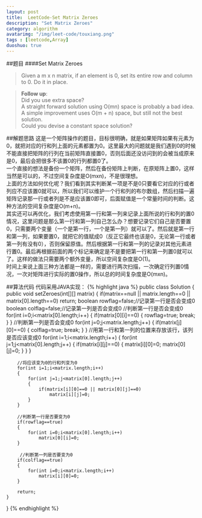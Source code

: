 ```yaml
---
layout: post
title:  LeetCode-Set Matrix Zeroes
description: "Set Matrix Zeroes"
category: algorithm
avatarimg: "/img/leet-code/touxiang.png"
tags : [leetcode,Array]
duoshuo: true
---
```

##题目
####Set Matrix Zeroes
>Given a m x n matrix, if an element is 0, set its entire row and column to 0. Do it in place.

>**Follow up**:   
>Did you use extra space?    
>A straight forward solution using O(mn) space is probably a bad idea.      
>A simple improvement uses O(m + n) space, but still not the best solution.   
>Could you devise a constant space solution?    

<!-- more -->
	
##解题思路
这是一个矩阵操作的题目，目标很明确，就是如果矩阵如果有元素为0，就把对应的行和列上面的元素都置为0。这里最大的问题就是我们遇到0的时候不能直接把矩阵的行列在当前矩阵直接置0，否则后面还没访问到的会被当成原来是0，最后会把很多不该置0的行列都置0了。    
一个直接的想法是备份一个矩阵，然后在备份矩阵上判断，在原矩阵上置0，这样当然是可以的，不过空间复杂度是O(mxn)，不是很理想。   
上面的方法如何优化呢？我们看到其实判断某一项是不是0只要看它对应的行或者列应不应该置0就可以，所以我们可以维护一个行和列的布尔数组，然后扫描一遍矩阵记录那一行或者列是不是应该置0即可，后面赋值是一个常量时间的判断。这种方法的空间复杂度是O(m+n)。   
其实还可以再优化，我们考虑使用第一行和第一列来记录上面所说的行和列的置0情况，这里问题是那么第一行和第一列自己怎么办？想要记录它们自己是否要置0，只需要两个变量（一个是第一行，一个是第一列）就可以了。然后就是第一行和第一列，如果要置0，就把它的值赋成0（反正它最终也该是0，无论第一行或者第一列有没有0），否则保留原值。然后根据第一行和第一列的记录对其他元素进行置0。最后再根据前面的两个标记来确定是不是要把第一行和第一列置0就可以了。这样的做法只需要两个额外变量，所以空间复杂度是O(1)。   
时间上来说上面三种方法都是一样的，需要进行两次扫描，一次确定行列置0情况，一次对矩阵进行实际的置0操作，所以总的时间复杂度是O(mxn)。  

##算法代码
代码采用JAVA实现：
{% highlight java %}
public class Solution {
    public void setZeroes(int[][] matrix) {
        if(matrix==null || matrix.length==0 || matrix[0].length==0)
        	return;
        boolean rowflag=false;//记录第一行是否会变成0
        boolean colflag=false;//记录第一列是否会变成0
        //判断第一行是否会变成0
        for(int i=0;i<matrix[0].length;i++)
        {
        	if(matrix[0][i]==0)
        	{
        		rowflag=true;
        		break;
        	}
        }
        //判断第一列是否会变成0
        for(int j=0;j<matrix.length;j++)
        {
        	if(matrix[j][0]==0)
        	{
        		colflag=true;
        		break;
        	}
        }
        //用第一行和第一列的位置来存放该行，该列是否应该变成0
        for(int i=1;i<matrix.length;i++)
        {
        	for(int j=1;j<matrix[0].length;j++)
        	{
        		if(matrix[i][j]==0)
        		{
        			matrix[i][0]=0;
        			matrix[0][j]=0;
        		}
        	}
        }

        //将应该变为0的行和列变为0
        for(int i=1;i<matrix.length;i++)
        {
        	for(int j=1;j<matrix[0].length;j++)
        	{
        		if(matrix[i][0]==0 || matrix[0][j]==0)
        			matrix[i][j]=0;
        	}
        }

        //判断第一行是否要变为0
        if(rowflag==true)
        {
        	for(int i=0;i<matrix[0].length;i++)
        		matrix[0][i]=0;
        }

         //判断第一列是否要变为0
        if(colflag==true)
        {
        	for(int i=0;i<matrix.length;i++)
        		matrix[i][0]=0;
        }

        return;
    }
}
{% endhighlight %}

